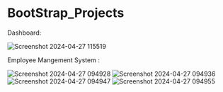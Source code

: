 # BootStrap_Projects

Dashboard:

![Screenshot 2024-04-27 115519](https://github.com/Binsal/BootStrap_Projects/assets/96328531/8041cf6d-3e4a-4b87-abc0-ea51c960a8a9)

Employee Mangement System :

![Screenshot 2024-04-27 094928](https://github.com/Binsal/BootStrap_Projects/assets/96328531/b98230ca-5e1f-4fdf-8175-20ec7085cd1f)
![Screenshot 2024-04-27 094936](https://github.com/Binsal/BootStrap_Projects/assets/96328531/5a5a4efd-1942-4b3a-a669-6997d91934ad)
![Screenshot 2024-04-27 094947](https://github.com/Binsal/BootStrap_Projects/assets/96328531/31b90152-a45e-46b9-ad01-d8f81d3eb1f3)
![Screenshot 2024-04-27 094955](https://github.com/Binsal/BootStrap_Projects/assets/96328531/a60f4bb1-7bd0-404c-a02c-a3012fae002c)


